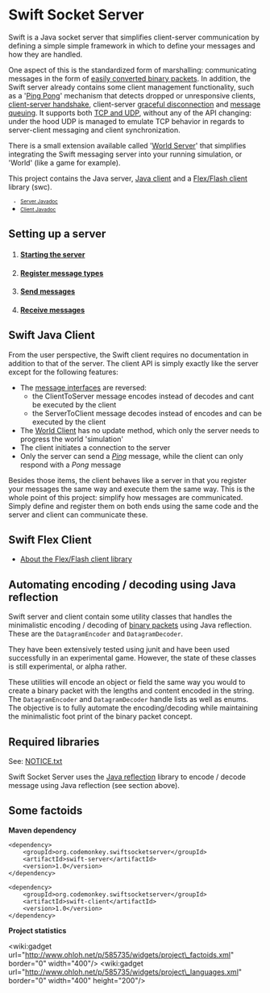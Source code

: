 # Swift Socket Server #

Swift is a Java socket server that simplifies client-server communication by defining a simple simple framework in which to define your messages and how they are handled.

One aspect of this is the standardized form of marshalling: communicating messages in the form of [easily converted binary packets](CommunicatingBinaryPackets.md). In addition, the Swift server already contains some client management functionality, such as a '[Ping Pong](AboutPingPong.md)' mechanism that detects dropped or unresponsive clients, [client-server handshake](ClientServerHandshake.md), client-server [graceful disconnection](GracefulDisconnection.md) and [message queuing](ReceivingMessages.md). It supports both [TCP and UDP](TCPandUDP.md), without any of the API changing: under the hood UDP is managed to emulate TCP behavior in regards to server-client messaging and client synchronization.

There is a small extension available called '[World Server](WorldServer.md)' that simplifies integrating the Swift messaging server into your running simulation, or 'World' (like a game for example).

This project contains the Java server, [Java client](Main#Swift_Java_Client.md) and a [Flex/Flash client](AboutFlashClient.md) library (swc).

<font color='grey' size='1'>
<ul><li><a href='http://swift-socket-server.googlecode.com/svn/trunk/server/javadoc/users/index.html'>Server Javadoc</a>
</li><li><a href='http://swift-socket-server.googlecode.com/svn/trunk/client/java-client/javadoc/users/index.html'>Client Javadoc</a>
</font></li></ul>

## Setting up a server ##

  1. #### [Starting the server](StartingTheServer.md) ####
  1. #### [Register message types](RegisteringMessageTypes.md) ####
  1. #### [Send messages](SendingMessages.md) ####
  1. #### [Receive messages](ReceivingMessages.md) ####

## Swift Java Client ##

From the user perspective, the Swift client requires no documentation in addition to that of the server. The client API is simply exactly like the server except for the following features:

  * The [message interfaces](RegisteringMessageTypes.md) are reversed:
    * the ClientToServer message encodes instead of decodes and cant be executed by the client
    * the ServerToClient message decodes instead of encodes and can be executed by the client
  * The [World Client](WorldServer.md) has no update method, which only the server needs to progress the world 'simulation'
  * The client initiates a connection to the server
  * Only the server can send a _[Ping](AboutPingPong.md)_ message, while the client can only respond with a _Pong_ message

Besides those items, the client behaves like a server in that you register your messages the same way and execute them the same way. This is the whole point of this project: simplify how messages are communicated. Simply define and register them on both ends using the same code and the server and client can communicate these.

## Swift Flex Client ##

  * [About the Flex/Flash client library](AboutFlashClient.md)

## Automating encoding / decoding using Java reflection ##

Swift server and client contain some utility classes that handles the minimalistic encoding / decoding of [binary packets](CommunicatingBinaryPackets.md) using Java reflection. These are the `DatagramEncoder` and `DatagramDecoder`.

They have been extensively tested using junit and have been used successfully in an experimental game. However, the state of these classes is still experimental, or alpha rather.

These utilities will encode an object or field the same way you would to create a binary packet with the lengths and content encoded in the string. The `DatagramEncoder` and `DatagramDecoder` handle lists as well as enums. The objective is to fully automate the encoding/decoding while maintaining the minimalistic foot print of the binary packet concept.

## Required libraries ##

See: [NOTICE.txt](http://code.google.com/p/swift-socket-server/source/browse/trunk/NOTICE.txt)

Swift Socket Server uses the [Java reflection](http://code.google.com/p/java-reflection/) library to encode / decode message using Java reflection (see section above).

## Some factoids ##

**Maven dependency**

```
<dependency>
    <groupId>org.codemonkey.swiftsocketserver</groupId>
    <artifactId>swift-server</artifactId>
    <version>1.0</version>
</dependency>
```
```
<dependency>
    <groupId>org.codemonkey.swiftsocketserver</groupId>
    <artifactId>swift-client</artifactId>
    <version>1.0</version>
</dependency>
```
**Project statistics**

&lt;wiki:gadget url="http://www.ohloh.net/p/585735/widgets/project\_factoids.xml" border="0" width="400"/&gt;
&lt;wiki:gadget url="http://www.ohloh.net/p/585735/widgets/project\_languages.xml" border="0" width="400" height="200"/&gt;